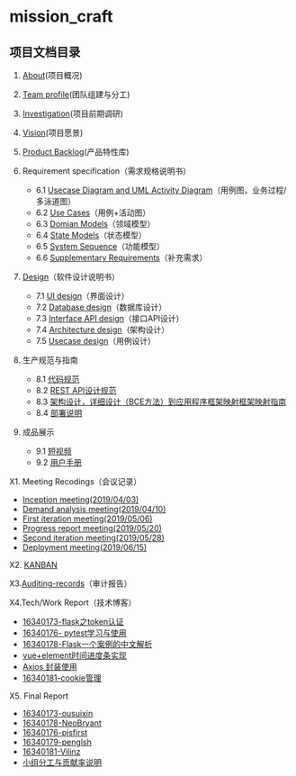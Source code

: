 # mission_craft

## 项目文档目录

1. [About](https://sysuswsad.github.io/mission_craft/Introduction.html)(项目概况)
2. [Team profile](https://sysuswsad.github.io/mission_craft/Team.html)(团队组建与分工)
3. [Investigation](https://sysuswsad.github.io/mission_craft/Investigation.html)(项目前期调研)

4. [Vision](https://sysuswsad.github.io/mission_craft/Vision.html)(项目愿景)

5. [Product Backlog](https://sysuswsad.github.io/mission_craft/ProductBacklog.html)(产品特性库)

6. Requirement specification（需求规格说明书）
   - 6.1 [Usecase Diagram and UML Activity Diagram](https://sysuswsad.github.io/mission_craft/UMLActivityDiagram.html)（用例图，业务过程/多泳道图）
   - 6.2 [Use Cases](https://sysuswsad.github.io/mission_craft/use_cases.html)（用例+活动图）
   - 6.3 [Domian Models](https://sysuswsad.github.io/mission_craft/DomainModels.html)（领域模型）
   - 6.4 [State Models](https://sysuswsad.github.io/mission_craft/StateModel.html)（状态模型）
   - 6.5  [System Sequence](https://sysuswsad.github.io/mission_craft/SystemSequenceDiagram.html)（功能模型）
   - 6.6 [Supplementary Requirements](https://sysuswsad.github.io/mission_craft/SR.html)（补充需求）

7. [Design](https://sysuswsad.github.io/mission_craft/SD.html)（软件设计说明书）
   - 7.1 [UI design](https://sysuswsad.github.io/mission_craft/UI_design.html)（界面设计）
   - 7.2 [Database design](https://sysuswsad.github.io/mission_craft/DatabaseDesign.html)（数据库设计）
   - 7.3 [Interface API design](https://sysuswsad.github.io/mission_craft/api.html)（接口API设计）
   - 7.4 [Architecture design](https://sysuswsad.github.io/mission_craft/Architecture_design.html)（架构设计）
   - 7.5 [Usecase design](https://sysuswsad.github.io/mission_craft/UseCaseDesign.html)（用例设计）

8. 生产规范与指南
   - 8.1 [代码规范](https://sysuswsad.github.io/mission_craft/CodeStandard.html)
   - 8.2 [REST API设计规范](https://sysuswsad.github.io/mission_craft/REST_API.html)
   - 8.3 [架构设计，详细设计（BCE方法）到应用程序框架映射框架映射指南](https://sysuswsad.github.io/mission_craft/architecture.html)
   - 8.4 [部署说明](https://sysuswsad.github.io/mission_craft/deployment_doc.html)

9. 成品展示
   - 9.1 [短视频](https://www.bilibili.com/video/av56942328)
   - 9.2 [用户手册](https://sysuswsad.github.io/mission_craft/用户手册.html)

X1. Meeting Recodings（会议记录）

- [Inception meeting(2019/04/03)](https://sysuswsad.github.io/mission_craft/meeting_0.html)
- [Demand analysis meeting(2019/04/10)](https://sysuswsad.github.io/mission_craft/meeting_1.html)
- [First iteration meeting(2019/05/06)](https://sysuswsad.github.io/mission_craft/meeting_2.html)
- [Progress report meeting(2019/05/20)](https://sysuswsad.github.io/mission_craft/meeting_3.html)
- [Second iteration meeting(2019/05/28)](https://sysuswsad.github.io/mission_craft/meeting_4.html)
- [Deployment meeting(2019/06/15)](https://sysuswsad.github.io/mission_craft/meeting_5.html)



X2. [KANBAN](<https://github.com/sysuswsad/mission_craft/projects>)



X3.[Auditing-records](https://sysuswsad.github.io/mission_craft/auditing.html)（审计报告）



X4.Tech/Work Report（技术博客）

- [16340173-flask之token认证](https://sysuswsad.github.io/mission_craft/16340173-blog.html)
- [16340176- pytest学习与使用](https://blog.captainp.cn/2019/05/23/pytest/)
- [16340178-Flask一个案例的中文解析](https://blog.csdn.net/qq_38789531/article/details/93863113)
- [vue+element时间进度条实现](https://penglsh.github.io/2019/06/28/vue+element时间进度条实现/)
- [Axios 封装使用](https://sysuswsad.github.io/mission_craft/16340174_ouyzx.html)
- [16340181-cookie管理](https://vilin.club/2019/06/26/%E4%BD%BF%E7%94%A8vue-cookies%E5%AE%9E%E7%8E%B0%E8%87%AA%E5%8A%A8%E7%99%BB%E9%99%86/)

X5. Final Report

- [16340173-ousuixin](https://sysuswsad.github.io/mission_craft/16340173-ousuixin.html)
- [16340178-NeoBryant](https://sysuswsad.github.io/mission_craft/16340178_finalreport.html)
- [16340176-pjsfirst](https://sysuswsad.github.io/mission_craft/16340176_pjsfirst.html)
- [16340179-penglsh](https://sysuswsad.github.io/mission_craft/16340179_penglsh.html)
- [16340181-Vilinz](https://vilin.club/2019/06/27/%E7%B3%BB%E7%BB%9F%E5%88%86%E6%9E%90%E4%B8%8E%E8%AE%BE%E8%AE%A1%E6%80%BB%E7%BB%93/)
- [小组分工与贡献率说明](https://sysuswsad.github.io/mission_craft/team_summary.html)
